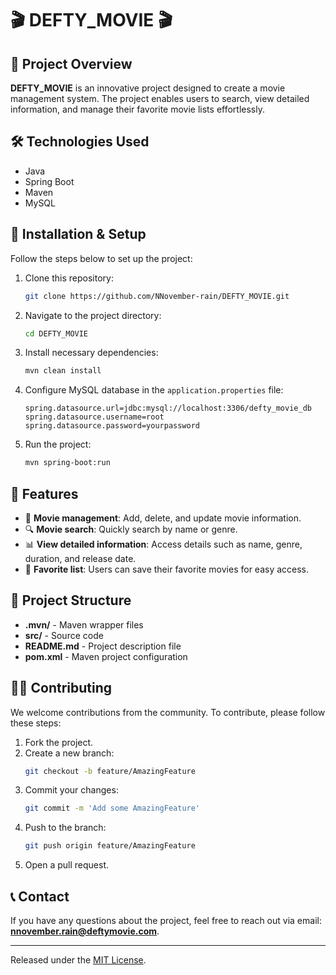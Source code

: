# 🎬 DEFTY_MOVIE 🎬

## 🚀 Project Overview
**DEFTY_MOVIE** is an innovative project designed to create a movie management system. The project enables users to search, view detailed information, and manage their favorite movie lists effortlessly.

## 🛠️ Technologies Used
- Java
- Spring Boot
- Maven
- MySQL

## 🔧 Installation & Setup
Follow the steps below to set up the project:

1. Clone this repository:
    ```bash
    git clone https://github.com/NNovember-rain/DEFTY_MOVIE.git
    ```

2. Navigate to the project directory:
    ```bash
    cd DEFTY_MOVIE
    ```

3. Install necessary dependencies:
    ```bash
    mvn clean install
    ```

4. Configure MySQL database in the `application.properties` file:
    ```properties
    spring.datasource.url=jdbc:mysql://localhost:3306/defty_movie_db
    spring.datasource.username=root
    spring.datasource.password=yourpassword
    ```

5. Run the project:
    ```bash
    mvn spring-boot:run
    ```

## 🌟 Features
- 📂 **Movie management**: Add, delete, and update movie information.
- 🔍 **Movie search**: Quickly search by name or genre.
- 📊 **View detailed information**: Access details such as name, genre, duration, and release date.
- 📑 **Favorite list**: Users can save their favorite movies for easy access.

## 📂 Project Structure
- **.mvn/** - Maven wrapper files
- **src/** - Source code
- **README.md** - Project description file
- **pom.xml** - Maven project configuration

## 👨‍💻 Contributing
We welcome contributions from the community. To contribute, please follow these steps:

1. Fork the project.
2. Create a new branch:
    ```bash
    git checkout -b feature/AmazingFeature
    ```
3. Commit your changes:
    ```bash
    git commit -m 'Add some AmazingFeature'
    ```
4. Push to the branch:
    ```bash
    git push origin feature/AmazingFeature
    ```
5. Open a pull request.

## 📞 Contact
If you have any questions about the project, feel free to reach out via email: **nnovember.rain@deftymovie.com**.

---

Released under the [MIT License](https://opensource.org/licenses/MIT).
